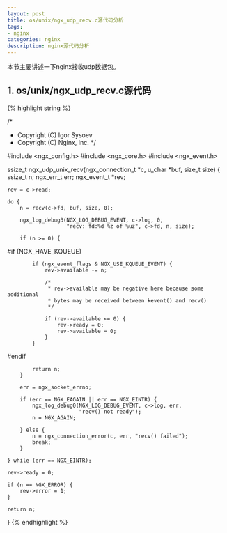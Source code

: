 ```yaml
---
layout: post
title: os/unix/ngx_udp_recv.c源代码分析
tags:
- nginx
categories: nginx
description: nginx源代码分析
---
```




本节主要讲述一下nginx接收udp数据包。


<!-- more -->

## 1. os/unix/ngx_udp_recv.c源代码
{% highlight string %}

/*
 * Copyright (C) Igor Sysoev
 * Copyright (C) Nginx, Inc.
 */


#include <ngx_config.h>
#include <ngx_core.h>
#include <ngx_event.h>


ssize_t
ngx_udp_unix_recv(ngx_connection_t *c, u_char *buf, size_t size)
{
    ssize_t       n;
    ngx_err_t     err;
    ngx_event_t  *rev;

    rev = c->read;

    do {
        n = recv(c->fd, buf, size, 0);

        ngx_log_debug3(NGX_LOG_DEBUG_EVENT, c->log, 0,
                       "recv: fd:%d %z of %uz", c->fd, n, size);

        if (n >= 0) {

#if (NGX_HAVE_KQUEUE)

            if (ngx_event_flags & NGX_USE_KQUEUE_EVENT) {
                rev->available -= n;

                /*
                 * rev->available may be negative here because some additional
                 * bytes may be received between kevent() and recv()
                 */

                if (rev->available <= 0) {
                    rev->ready = 0;
                    rev->available = 0;
                }
            }

#endif

            return n;
        }

        err = ngx_socket_errno;

        if (err == NGX_EAGAIN || err == NGX_EINTR) {
            ngx_log_debug0(NGX_LOG_DEBUG_EVENT, c->log, err,
                           "recv() not ready");
            n = NGX_AGAIN;

        } else {
            n = ngx_connection_error(c, err, "recv() failed");
            break;
        }

    } while (err == NGX_EINTR);

    rev->ready = 0;

    if (n == NGX_ERROR) {
        rev->error = 1;
    }

    return n;
}
{% endhighlight %}


<br />
<br />
<br />

